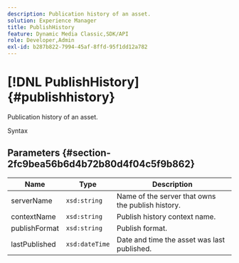 ```yaml
---
description: Publication history of an asset.
solution: Experience Manager
title: PublishHistory
feature: Dynamic Media Classic,SDK/API
role: Developer,Admin
exl-id: b287b822-7994-45af-8ffd-95f1dd12a782
---
```

# [!DNL PublishHistory]{#publishhistory}

Publication history of an asset.

 Syntax 

## Parameters {#section-2fc9bea56b6d4b72b80d4f04c5f9b862}

|  Name  | Type  | Description  |
|---|---|---|
|  serverName  | `xsd:string`  | Name of the server that owns the publish history.  |
|  contextName  | `xsd:string`  | Publish history context name.  |
|  publishFormat  | `xsd:string`  | Publish format.  |
|  lastPublished  | `xsd:dateTime`  | Date and time the asset was last published.  |

